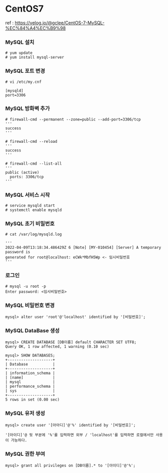 # CentOS7

ref : https://velog.io/@gclee/CentOS-7-MySQL-%EC%84%A4%EC%B9%98

### MySQL 설치
```
# yum update
# yum install mysql-server
```

### MySQL 포트 변경
```
# vi /etc/my.cnf

[mysqld]
port=3306
```

### MySQL 방화벽 추가
```
# firewall-cmd --permanent --zone=public --add-port=3306/tcp
'''
success
'''

# firewall-cmd --reload
'''
success
'''

# firewall-cmd --list-all
'''
public (active)
  ports: 3306/tcp
'''
```

### MySQL 서비스 시작
```
# service mysqld start
# systemctl enable mysqld
```

### MySQL 초기 비밀번호
```
# cat /var/log/mysqld.log

'''
2022-04-09T13:18:34.486429Z 6 [Note] [MY-010454] [Server] A temporary password is 
generated for root@localhost: eCWk*MbfH5Wp <- 임시비밀번호
'''
```

### 로그인
```
# mysql -u root -p
Enter password: <임시비밀번호>
```

### MySQL 비밀번호 변경
```
mysql> alter user 'root'@'localhost' identified by '[비밀번호]';
```

### MySQL DataBase 생성
```
mysql> CREATE DATABASE [DB이름] default CHARACTER SET UTF8;
Query OK, 1 row affected, 1 warning (0.10 sec)

mysql> SHOW DATABASES;
+--------------------+
| Database           |
+--------------------+
| information_schema |
| [name]             |
| mysql              |
| performance_schema |
| sys                |
+--------------------+
5 rows in set (0.00 sec)
```

### MySQL 유저 생성
```
mysql> create user '[아아디]'@'%' identified by '[비밀번호]';
```
`'[아이디]'@ 뒷 부분에 '%'를 입력하면 외부 / 'localhost'를 입력하면 로컬에서만 사용이 가능하다.`

### MySQL 권한 부여
```
mysql> grant all privileges on [DB이름].* to '[아이디]'@'%';
```


